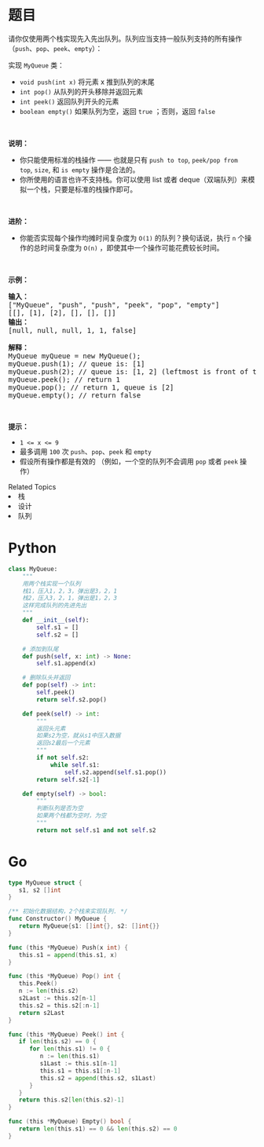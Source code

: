 # 题目

<p>请你仅使用两个栈实现先入先出队列。队列应当支持一般队列支持的所有操作（<code>push</code>、<code>pop</code>、<code>peek</code>、<code>empty</code>）：</p>

<p>实现 <code>MyQueue</code> 类：</p>

<ul>
	<li><code>void push(int x)</code> 将元素 x 推到队列的末尾</li>
	<li><code>int pop()</code> 从队列的开头移除并返回元素</li>
	<li><code>int peek()</code> 返回队列开头的元素</li>
	<li><code>boolean empty()</code> 如果队列为空，返回 <code>true</code> ；否则，返回 <code>false</code></li>
</ul>

<p> </p>

<p><strong>说明：</strong></p>

<ul>
	<li>你只能使用标准的栈操作 —— 也就是只有 <code>push to top</code>, <code>peek/pop from top</code>, <code>size</code>, 和 <code>is empty</code> 操作是合法的。</li>
	<li>你所使用的语言也许不支持栈。你可以使用 list 或者 deque（双端队列）来模拟一个栈，只要是标准的栈操作即可。</li>
</ul>

<p> </p>

<p><strong>进阶：</strong></p>

<ul>
	<li>你能否实现每个操作均摊时间复杂度为 <code>O(1)</code> 的队列？换句话说，执行 <code>n</code> 个操作的总时间复杂度为 <code>O(n)</code> ，即使其中一个操作可能花费较长时间。</li>
</ul>

<p> </p>

<p><strong>示例：</strong></p>

<pre>
<strong>输入：</strong>
["MyQueue", "push", "push", "peek", "pop", "empty"]
[[], [1], [2], [], [], []]
<strong>输出：</strong>
[null, null, null, 1, 1, false]

<strong>解释：</strong>
MyQueue myQueue = new MyQueue();
myQueue.push(1); // queue is: [1]
myQueue.push(2); // queue is: [1, 2] (leftmost is front of the queue)
myQueue.peek(); // return 1
myQueue.pop(); // return 1, queue is [2]
myQueue.empty(); // return false
</pre>

<ul>
</ul>

<p> </p>

<p><strong>提示：</strong></p>

<ul>
	<li><code>1 <= x <= 9</code></li>
	<li>最多调用 <code>100</code> 次 <code>push</code>、<code>pop</code>、<code>peek</code> 和 <code>empty</code></li>
	<li>假设所有操作都是有效的 （例如，一个空的队列不会调用 <code>pop</code> 或者 <code>peek</code> 操作）</li>
</ul>
<div><div>Related Topics</div><div><li>栈</li><li>设计</li><li>队列</li></div></div>

# Python

```python
class MyQueue:
    """
    用两个栈实现一个队列
    栈1，压入1，2，3，弹出是3，2，1
    栈2，压入3，2，1，弹出是1，2，3
    这样完成队列的先进先出
    """
    def __init__(self):
        self.s1 = []
        self.s2 = []

    # 添加到队尾
    def push(self, x: int) -> None:
        self.s1.append(x)

    # 删除队头并返回
    def pop(self) -> int:
        self.peek()
        return self.s2.pop()

    def peek(self) -> int:
        """
        返回头元素
        如果s2为空，就从s1中压入数据
        返回s2最后一个元素
        """
        if not self.s2:
            while self.s1:
                self.s2.append(self.s1.pop())
        return self.s2[-1]

    def empty(self) -> bool:
        """
        判断队列是否为空
        如果两个栈都为空时，为空
        """
        return not self.s1 and not self.s2
```

# Go

```go
type MyQueue struct {
   s1, s2 []int
}

/** 初始化数据结构，2个栈来实现队列. */
func Constructor() MyQueue {
   return MyQueue{s1: []int{}, s2: []int{}}
}

func (this *MyQueue) Push(x int) {
   this.s1 = append(this.s1, x)
}

func (this *MyQueue) Pop() int {
   this.Peek()
   n := len(this.s2)
   s2Last := this.s2[n-1]
   this.s2 = this.s2[:n-1]
   return s2Last
}

func (this *MyQueue) Peek() int {
   if len(this.s2) == 0 {
      for len(this.s1) != 0 {
         n := len(this.s1)
         s1Last := this.s1[n-1]
         this.s1 = this.s1[:n-1]
         this.s2 = append(this.s2, s1Last)
      }
   }
   return this.s2[len(this.s2)-1]
}

func (this *MyQueue) Empty() bool {
   return len(this.s1) == 0 && len(this.s2) == 0
}
```